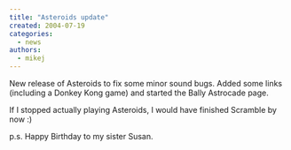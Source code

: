 ```yaml
---
title: "Asteroids update"
created: 2004-07-19
categories: 
  - news
authors: 
  - mikej
---
```


New release of Asteroids to fix some minor sound bugs. Added some links (including a Donkey Kong game) and started the Bally Astrocade page.

If I stopped actually playing Asteroids, I would have finished Scramble by now :)

p.s. Happy Birthday to my sister Susan.
